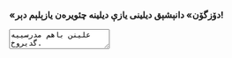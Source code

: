 <h3 style="text-alignment: center;">«دۆزگۆن» دانېشېق دیلینی یازې دیلینه چئویره‌ن یازېلېم دېر!</h3>

<textarea>
علینن باهم مدرسییه گدیروخ.
</textarea>
